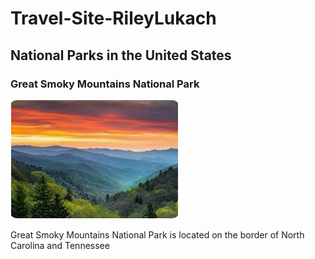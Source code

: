 # Travel-Site-RileyLukach
<!DOCTYPE html>
<html>
  <h2>National Parks in the United States</h2>
  <h3>Great Smoky Mountains National Park</h3>
<p><a href="https://www.explorebrysoncity.com/things-to-do/great-smoky-mountains-national-park/"><img src="great.png.png" alt="great"></a></p>
<p>Great Smoky Mountains National Park is located on the border of North Carolina and Tennessee</p>
